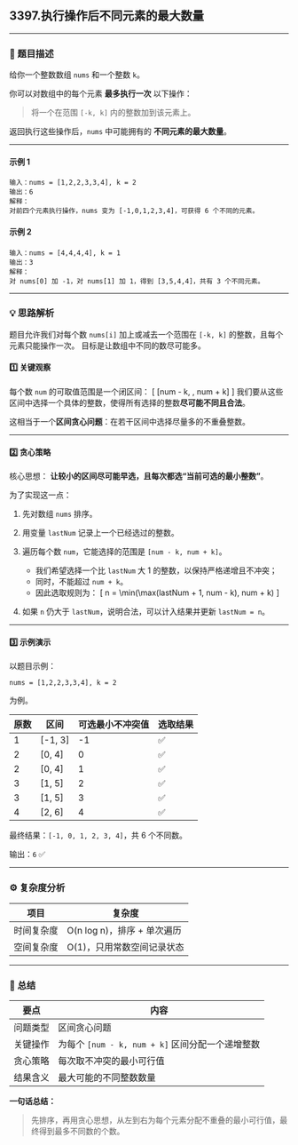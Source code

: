 ## 3397.执行操作后不同元素的最大数量

---

### 📖 题目描述

给你一个整数数组 `nums` 和一个整数 `k`。

你可以对数组中的每个元素 **最多执行一次** 以下操作：

> 将一个在范围 `[-k, k]` 内的整数加到该元素上。

返回执行这些操作后，`nums` 中可能拥有的 **不同元素的最大数量**。

---

#### 示例 1

```
输入：nums = [1,2,2,3,3,4], k = 2
输出：6
解释：
对前四个元素执行操作，nums 变为 [-1,0,1,2,3,4]，可获得 6 个不同的元素。
```

#### 示例 2

```
输入：nums = [4,4,4,4], k = 1
输出：3
解释：
对 nums[0] 加 -1，对 nums[1] 加 1，得到 [3,5,4,4]，共有 3 个不同元素。
```

---

### 💡 思路解析

题目允许我们对每个数 `nums[i]` 加上或减去一个范围在 `[-k, k]` 的整数，且每个元素只能操作一次。
目标是让数组中不同的数尽可能多。

#### 1️⃣ 关键观察

每个数 `num` 的可取值范围是一个闭区间：
[
[num - k, , num + k]
]
我们要从这些区间中选择一个具体的整数，使得所有选择的整数**尽可能不同且合法**。

这相当于一个**区间贪心问题**：在若干区间中选择尽量多的不重叠整数。

---

#### 2️⃣ 贪心策略

核心思想：
**让较小的区间尽可能早选，且每次都选“当前可选的最小整数”**。

为了实现这一点：

1. 先对数组 `nums` 排序。
2. 用变量 `lastNum` 记录上一个已经选过的整数。
3. 遍历每个数 `num`，它能选择的范围是 `[num - k, num + k]`。

   * 我们希望选择一个比 `lastNum` 大 1 的整数，以保持严格递增且不冲突；
   * 同时，不能超过 `num + k`。
   * 因此选取规则为：
     [
     n = \min(\max(lastNum + 1, num - k), num + k)
     ]
4. 如果 `n` 仍大于 `lastNum`，说明合法，可以计入结果并更新 `lastNum = n`。

---

#### 3️⃣ 示例演示

以题目示例：

```
nums = [1,2,2,3,3,4], k = 2
```

为例。

| 原数 | 区间      | 可选最小不冲突值 | 选取结果 |
| -- | ------- | -------- | ---- |
| 1  | [-1, 3] | -1       | ✅    |
| 2  | [0, 4]  | 0        | ✅    |
| 2  | [0, 4]  | 1        | ✅    |
| 3  | [1, 5]  | 2        | ✅    |
| 3  | [1, 5]  | 3        | ✅    |
| 4  | [2, 6]  | 4        | ✅    |

最终结果：`[-1, 0, 1, 2, 3, 4]`，共 6 个不同数。

输出：`6` ✅

---

### ⚙️ 复杂度分析

| 项目    | 复杂度                  |
| ----- | -------------------- |
| 时间复杂度 | O(n log n)，排序 + 单次遍历 |
| 空间复杂度 | O(1)，只用常数空间记录状态      |

---

### 🧠 总结

| 要点   | 内容                                  |
| ---- | ----------------------------------- |
| 问题类型 | 区间贪心问题                              |
| 关键操作 | 为每个 `[num - k, num + k]` 区间分配一个递增整数 |
| 贪心策略 | 每次取不冲突的最小可行值                        |
| 结果含义 | 最大可能的不同整数数量                         |

**一句话总结：**

> 先排序，再用贪心思想，从左到右为每个元素分配不重叠的最小可行值，最终得到最多不同数的个数。

